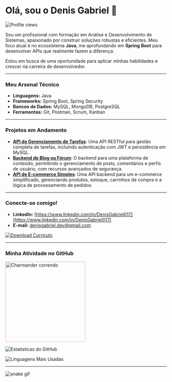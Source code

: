 # Olá, sou o Denis Gabriel 👋
![Profile views](https://komarev.com/ghpvc/?username=SEU_USUARIO&style=flat-square)

Sou um profissional com formação em Análise e Desenvolvimento de Sistemas, apaixonado por construir soluções robustas e eficientes. Meu foco atual é no ecossistema **Java**, me aprofundando em **Spring Boot** para desenvolver APIs que realmente fazem a diferença.

Estou em busca de uma oportunidade para aplicar minhas habilidades e crescer na carreira de desenvolvedor.

---

### Meu Arsenal Técnico

* **Linguagens:** Java
* **Frameworks:** Spring Boot, Spring Security
* **Bancos de Dados:** MySQL, MongoDB, PostgreSQL
* **Ferramentas:** Git, Postman, Scrum, Kanban

---

### Projetos em Andamento

* [**API de Gerenciamento de Tarefas**](Link_Para_o_Repositorio): Uma API RESTful para gestão completa de tarefas, incluindo autenticação com JWT e persistência em MySQL.
* [**Backend de Blog ou Fórum**](Link_Para_o_Repositorio): O backend para uma plataforma de conteúdo, permitindo o gerenciamento de posts, comentários e perfis de usuário, com recursos avançados de segurança.
* [**API de E-commerce Simples**](Link_Para_o_Repositorio): Uma API backend para um e-commerce simplificado, gerenciando produtos, estoque, carrinhos de compra e a lógica de processamento de pedidos.

---

### Conecte-se comigo!

* **LinkedIn:** [https://www.linkedin.com/in/DenisGabriel017](https://www.linkedin.com/in/DenisGabriel017)
* **E-mail:** denisgabriel.dev@gmail.com
<div>
  <a href="https://github.com/DenisGabriel017/DenisGabriel017/raw/main/Denis-curriculo.pdf" download>
    <img src="https://img.shields.io/badge/Download%20Currículo-0077B5?style=for-the-badge&logo=github&logoColor=white" alt="Download Currículo">
  </a>
</div>

---

### Minha Atividade no GitHub

<img src="https://media1.tenor.com/m/V-6ZF3wyefwAAAAC/charmander-pokemon.gif" width="250" alt="Charmander correndo">

![Estatísticas do GitHub](https://github-readme-stats.vercel.app/api?username=DenisGabriel017&show_icons=true&theme=nord&hide_border=true)

![Linguagens Mais Usadas](https://github-readme-stats.vercel.app/api/top-langs/?username=DenisGabriel017&theme=nord&hide_border=true)

---

![snake gif](https://github.com/DenisGabriel017/DenisGabriel017/blob/output/github-contribution-grid-snake.gif)
